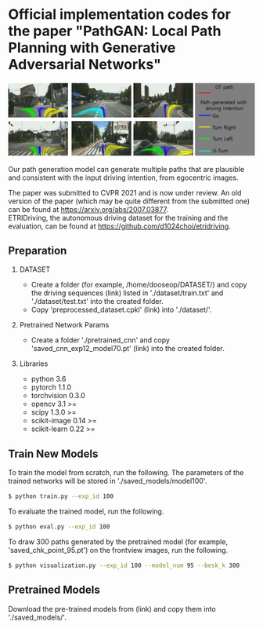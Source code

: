 # Official implementation codes for the paper "PathGAN: Local Path Planning with Generative Adversarial Networks"

![fig1](./images/fig1.png)

Our path generation model can generate multiple paths that are plausible and consistent with the input driving intention, from egocentric images.

The paper was submitted to CVPR 2021 and is now under review. An old version of the paper (which may be quite different from the submitted one) can be found at https://arxiv.org/abs/2007.03877.  
ETRIDriving, the autonomous driving dataset for the training and the evaluation, can be found at https://github.com/d1024choi/etridriving.

## Preparation
1) DATASET  
    * Create a folder (for example, /home/dooseop/DATASET/) and copy the driving sequences (link) listed in './dataset/train.txt' and './dataset/test.txt' into the created folder.    
    * Copy 'preprocessed_dataset.cpkl' (link) into './dataset/'.  

2) Pretrained Network Params  
    * Create a folder './pretrained_cnn' and copy 'saved_cnn_exp12_model70.pt' (link) into the created folder.  

3) Libraries
    * python 3.6  
    * pytorch 1.1.0  
    * torchvision 0.3.0  
    * opencv 3.1 >=  
    * scipy 1.3.0 >=  
    * scikit-image 0.14 >=
    * scikit-learn 0.22 >=  
  
## Train New Models
To train the model from scratch, run the following. The parameters of the trained networks will be stored in './saved_models/model100'.
```sh
$ python train.py --exp_id 100
```

To evaluate the trained model, run the following.
```sh
$ python eval.py --exp_id 100
```

To draw 300 paths generated by the pretrained model (for example, 'saved_chk_point_95.pt') on the frontview images, run the following.
```sh
$ python visualization.py --exp_id 100 --model_num 95 --besk_k 300
```

## Pretrained Models
Download the pre-trained models from (link) and copy them into './saved_models/'.  
